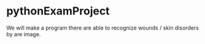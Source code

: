 # pythonExamProject


We will make a program there are able to recognize wounds / skin disorders by are image.



